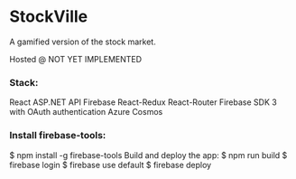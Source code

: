 # StockVille

A gamified version of the stock market. 

Hosted @ NOT YET IMPLEMENTED

### Stack:
React
ASP.NET API
Firebase
React-Redux
React-Router
Firebase SDK 3 with OAuth authentication
Azure Cosmos

### Install firebase-tools:
$ npm install -g firebase-tools
Build and deploy the app:
$ npm run build
$ firebase login
$ firebase use default
$ firebase deploy
